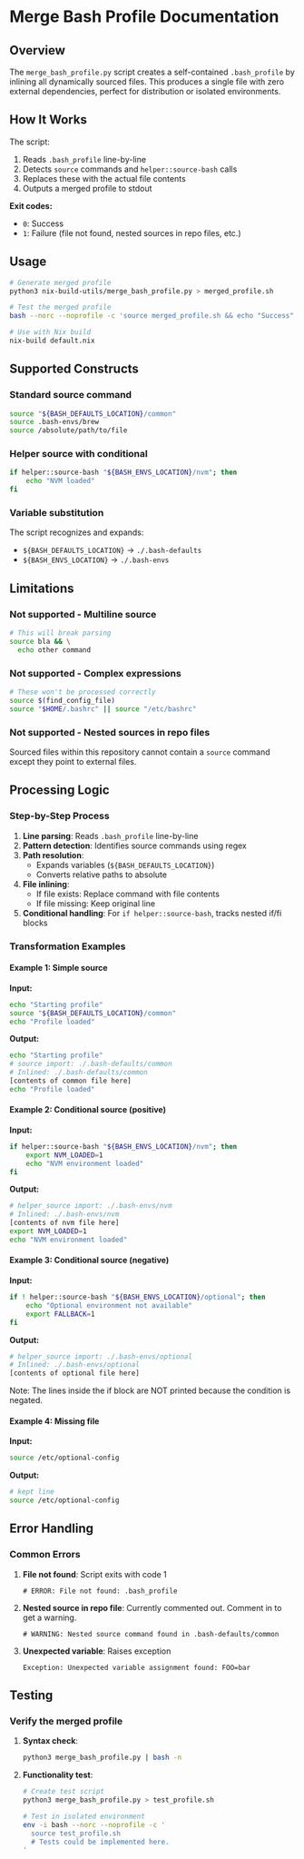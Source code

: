 # Merge Bash Profile Documentation

## Overview

The `merge_bash_profile.py` script creates a self-contained `.bash_profile` by inlining all dynamically sourced files. This produces a single file with zero external dependencies, perfect for distribution or isolated environments.

## How It Works

The script:
1. Reads `.bash_profile` line-by-line
2. Detects `source` commands and `helper::source-bash` calls
3. Replaces these with the actual file contents
4. Outputs a merged profile to stdout

**Exit codes:**
- `0`: Success
- `1`: Failure (file not found, nested sources in repo files, etc.)

## Usage

```bash
# Generate merged profile
python3 nix-build-utils/merge_bash_profile.py > merged_profile.sh

# Test the merged profile
bash --norc --noprofile -c 'source merged_profile.sh && echo "Success"'

# Use with Nix build
nix-build default.nix
```


## Supported Constructs

### Standard source command
```bash
source "${BASH_DEFAULTS_LOCATION}/common"
source .bash-envs/brew
source /absolute/path/to/file
```

### Helper source with conditional
```bash
if helper::source-bash "${BASH_ENVS_LOCATION}/nvm"; then
    echo "NVM loaded"
fi
```

### Variable substitution
The script recognizes and expands:
- `${BASH_DEFAULTS_LOCATION}` → `./.bash-defaults`
- `${BASH_ENVS_LOCATION}` → `./.bash-envs`

## Limitations

### Not supported - Multiline source
```bash
# This will break parsing
source bla && \
  echo other command
```

### Not supported - Complex expressions
```bash
# These won't be processed correctly
source $(find_config_file)
source "$HOME/.bashrc" || source "/etc/bashrc"
```

### Not supported - Nested sources in repo files
Sourced files within this repository cannot contain a `source` command except they point to external files.



## Processing Logic

### Step-by-Step Process

1. **Line parsing**: Reads `.bash_profile` line-by-line
2. **Pattern detection**: Identifies source commands using regex
3. **Path resolution**: 
   - Expands variables (`${BASH_DEFAULTS_LOCATION}`)
   - Converts relative paths to absolute
4. **File inlining**:
   - If file exists: Replace command with file contents
   - If file missing: Keep original line
5. **Conditional handling**: For `if helper::source-bash`, tracks nested if/fi blocks

### Transformation Examples

#### Example 1: Simple source
**Input:**
```bash
echo "Starting profile"
source "${BASH_DEFAULTS_LOCATION}/common"
echo "Profile loaded"
```

**Output:**
```bash
echo "Starting profile"
# source import: ./.bash-defaults/common
# Inlined: ./.bash-defaults/common
[contents of common file here]
echo "Profile loaded"
```

#### Example 2: Conditional source (positive)
**Input:**
```bash
if helper::source-bash "${BASH_ENVS_LOCATION}/nvm"; then
    export NVM_LOADED=1
    echo "NVM environment loaded"
fi
```

**Output:**
```bash
# helper_source import: ./.bash-envs/nvm
# Inlined: ./.bash-envs/nvm
[contents of nvm file here]
export NVM_LOADED=1
echo "NVM environment loaded"
```

#### Example 3: Conditional source (negative)
**Input:**
```bash
if ! helper::source-bash "${BASH_ENVS_LOCATION}/optional"; then
    echo "Optional environment not available"
    export FALLBACK=1
fi
```

**Output:**
```bash
# helper_source import: ./.bash-envs/optional
# Inlined: ./.bash-envs/optional
[contents of optional file here]
```
Note: The lines inside the if block are NOT printed because the condition is negated.

#### Example 4: Missing file
**Input:**
```bash
source /etc/optional-config
```

**Output:**
```bash
# kept line
source /etc/optional-config
```

## Error Handling

### Common Errors

1. **File not found**: Script exits with code 1
   ```
   # ERROR: File not found: .bash_profile
   ```

2. **Nested source in repo file**: Currently commented out. Comment in to get a warning.
   ```
   # WARNING: Nested source command found in .bash-defaults/common
   ```

3. **Unexpected variable**: Raises exception
   ```
   Exception: Unexpected variable assignment found: FOO=bar
   ```

## Testing

### Verify the merged profile

1. **Syntax check**:
   ```bash
   python3 merge_bash_profile.py | bash -n
   ```

2. **Functionality test**:
   ```bash
   # Create test script
   python3 merge_bash_profile.py > test_profile.sh
   
   # Test in isolated environment
   env -i bash --norc --noprofile -c '
     source test_profile.sh
     # Tests could be implemented here.
   '
   ```
